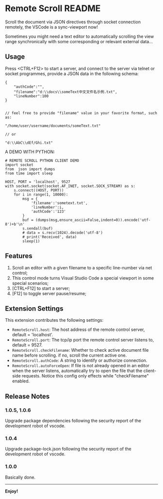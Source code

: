 # Remote Scroll README

Scroll the document via JSON directives through socket connection remotely, the VSCode is a sync-viewport now!

Sometimes you might need a text editor to automatically scrolling the view range synchronically with some corresponding or relevant external data...

## Usage

Press <CTRL+F12> to start a server, and connect to the server via telnet or socket programmes, provide a JSON data in the following schema:

```
{
    "authCode":"",
    "filename":"d:\\docs\\someText中文文件名示例.txt",
    "lineNumber":100
}


// feel free to provide "filename" value in your favorite format, such as:

"/home/user/username/documents/someText.txt"

// or

"d:\\AbC\\dEf/Ghi.txt"

```

A DEMO WITH PYTHON:

```
# REMOTE SCROLL PYTHON CLIENT DEMO
import socket
from  json import dumps
from time import sleep

HOST, PORT = 'localhost', 9527
with socket.socket(socket.AF_INET, socket.SOCK_STREAM) as s:
    s.connect((HOST, PORT))
    for i in range(1, 10000):
        msg = {
            'filename':'sometext.txt',
            'lineNumber':i,
            'authCode':'123'
        }
        buf = (dumps(msg,ensure_ascii=False,indent=0)).encode('utf-8')+b'\n'
        s.sendall(buf)
        # data = s.recv(1024).decode('utf-8')
        # print('Received', data)
        sleep(1)
```


## Features

1. Scroll an editor with a given filename to a specific line-number via net control;
2. This control mode turns Visual Studio Code a special viewport in some special scenarios;
3. [CTRL+F12] to start a server;
3. [F12] to toggle server pause/resume;

<!-- ## Requirements

... -->

## Extension Settings

This extension contributes the following settings:

* `RemoteScroll.host`: The host address of the remote control server, default = 'localhost'.
* `RemoteScroll.port`: The tcp/ip port the remote control server listens to, default = 9527.
* `RemoteScroll.checkFilename`: Whether to check active document file name before scrolling. if no, scroll the current active one.
* `RemoteScroll.authCode`: A string to identify or authorize connection.
* `RemoteScroll.autoForceOpen`: If file is not already opened in an editor when the server listens, automatically try to open the file that the client-side requests. Notice this config only effects while "checkFilename" enabled.

<!-- ## Known Issues

... -->

## Release Notes


### 1.0.5, 1.0.6

Upgrade package dependencies following the security report of the development robot of vscode.

### 1.0.4

Upgrade package-lock.json following the security report of the development robot of vscode.


### 1.0.0

Basically done.

<!-- Fixed issue #. -->

<!-- ### 1.1.0

Added features X, Y, and Z. -->

-----------------------------------------------------------------------------------------------------------

<!-- ### CONTRIBUTORS

... -->

**Enjoy!**

